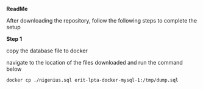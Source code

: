 **ReadMe**

After downloading the repository, follow the following steps to complete the setup

**Step 1**

copy the database file to docker

navigate to the location of the files downloaded and run the command below

``docker cp ./nigenius.sql erit-lpta-docker-mysql-1:/tmp/dump.sql``

